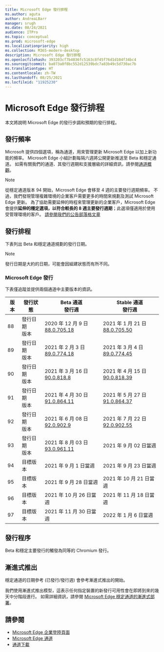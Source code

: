 ```yaml
---
title: Microsoft Edge 發行排程
ms.author: aguta
author: AndreaLBarr
manager: srugh
ms.date: 08/24/2021
audience: ITPro
ms.topic: conceptual
ms.prod: microsoft-edge
ms.localizationpriority: high
ms.collection: M365-modern-desktop
description: Microsoft Edge 發行排程
ms.openlocfilehash: 393203cf7b4036fc5163c8f45f76d1d104f34bc4
ms.sourcegitcommit: ba073a0f8bc552d12539bdc7a83b49c5d730ac7b
ms.translationtype: HT
ms.contentlocale: zh-TW
ms.lasthandoff: 08/25/2021
ms.locfileid: "11925230"
---
```

# <a name="microsoft-edge-release-schedule"></a>Microsoft Edge 發行排程

本文將說明 Microsoft Edge 的發行步調和預期的發行排程。

## <a name="release-cadence"></a>發行頻率

Microsoft 提供四個選項，稱為通道，用來管理更新 Microsoft Edge 以加上新功能的頻率。 Microsoft Edge 小組計劃每隔六週將公開更新推送至 Beta 和穩定通道。 如需有關我們的通道、其發行週期和支援層級的詳細資訊，請參閱[通道概觀](./microsoft-edge-channels.md#channel-overview)。

> [!NOTE]
> 從穩定通道版本 94 開始，Microsoft Edge 會移至 4 週的主要發行週期頻率。 不過，我們發現管理複雜環境的企業客戶需要更多的時間來規劃及測試 Microsoft Edge 更新。 為了協助需要延伸的時程來管理更新的企業客戶，Microsoft Edge 會提供**延伸的穩定選項，以符合較長的 8 週主要發行週期**；此選項僅適用於使用受管理環境的客戶。 [請參閱我們的公告部落格文章](https://blogs.windows.com/msedgedev/2021/07/15/opt-in-extended-stable-release-cycle/)

## <a name="release-schedule"></a>發行排程

下表列出 Beta 和穩定通道規劃的發行日期。

> [!NOTE]
> 發行日期是大約的日期，可能會因組建狀態而有所不同。

### <a name="microsoft-edge-releases"></a>Microsoft Edge 發行

下表僅追蹤並提供兩個通道中主要版本的資訊。

| 版本 | 發行狀態 | Beta 通道<br>發行週 | Stable 通道<br>發行週 |
|---------|-----|------|--------|
| 88 | 發行日期<br>版本 | 2020 年 12 月 9 日<br>[88.0.705.18](/deployedge/microsoft-edge-relnote-archive-beta-channel#version-88070518-december-9) | 2021 年 1 月 21 日<br>[88.0.705.50](/deployedge/microsoft-edge-relnote-archive-stable-channel#version-88070550-january-21)|
| 89 | 發行日期<br>版本 | 2021 年 2 月 3 日<br>[89.0.774.18](/deployedge/microsoft-edge-relnote-beta-channel#version-89077423-february-8) | 2021 年 3 月 4 日<br>[89.0.774.45](/deployedge/microsoft-edge-relnote-stable-channel#version-89077445-march-4) |
| 90 | 發行日期<br>版本 | 2021 年 3 月 16 日<br>[90.0.818.8](/deployedge/microsoft-edge-relnote-beta-channel#version-9008188-march-16) | 2021 年 4 月 15 日<BR>[90.0.818.39](/deployedge/microsoft-edge-relnote-stable-channel#version-90081839-april-15) |
| 91 | 發行日期<br>版本 | 2021 年 4 月 30 日<br>[91.0.864.11](/deployedge/microsoft-edge-relnote-beta-channel#version-91086411-april-30) | 2021 年 5 月 27 日<BR>[91.0.864.37](/deployedge/microsoft-edge-relnote-stable-channel#version-91086437-may-27) |
| 92 | 發行日期<br>版本 | 2021 年 6 月 08 日<br>[92.0.902.9](/deployedge/microsoft-edge-relnote-beta-channel#version-9209029-june-08) | 2021 年 7 月 22 日<BR>[92.0.902.55](/deployedge/microsoft-edge-relnote-stable-channel#version-92090255-july-22) |
| 93 | 發行日期<br>版本 | 2021 年 8 月 03 日<br>[93.0.961.11](/deployedge/microsoft-edge-relnote-beta-channel#version-93096111-August-03) | 2021 年 9 月 02 日當週 |
| 94 | 目標版本 | 2021 年 9 月 1 日當週 | 2021 年 9 月 23 日當週 |
| 95 | 目標版本 | 2021 年 9 月 28 日當週 | 2021 年 10 月 21 日當週 |
| 96 | 目標版本 | 2021 年 10 月 26 日當週 | 2021 年 11 月 18 日當週 |
| 97 | 目標版本 | 2021 年 11 月 30 日當週 | 2022 年 1 月 6 日當週 |

## <a name="release-process"></a>發行程序

Beta 和穩定主要發行的觸發為同等的 Chromium 發行。

## <a name="progressive-rollouts"></a>漸進式推出

穩定通道的日期參考 (已發行/發行週) 會參考漸進式推出的開始。

我們使用漸進式推出模型，這表示任何指定裝置的新發行可用性會在即將到來的幾天中分階段進行。 如需詳細資訊，請參閱 [Microsoft Edge 穩定通道的漸進式部署](/deployedge/microsoft-edge-update-progressive-rollout)。

## <a name="see-also"></a>請參閱

- [Microsoft Edge 企業登陸頁面](https://aka.ms/EdgeEnterprise)
- [Microsoft Edge 通道](/deployedge/microsoft-edge-channels)
- [通道下載](https://www.microsoft.com/edge/business/download)
